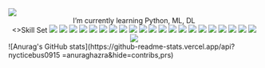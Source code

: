 <img src="https://capsule-render.vercel.app/api?type=wave&color=auto&height=300&section=header&text=Welcome%20&fontSize=90" />
<div align="center">
I’m currently learning Python, ML, DL
</div>
<div align="center">
<>Skill Set  
<img src="https://img.shields.io/badge/Python-3776AB?style=flat-square&logo=Python&logoColor=white"/>
<img src="https://img.shields.io/badge/Windows-0078D6?style=flat-square&logo=Windows&logoColor=white"/>
<img src="https://img.shields.io/badge/Linux-FCC624?style=flat-square&logo=Linux&logoColor=white"/> 
<img src="https://img.shields.io/badge/Tensorflow-FF6F00?style=flat-square&logo=Tensorflow&logoColor=white"/>
<img src="https://img.shields.io/badge/Keras-D00000?style=flat-square&logo=Keras&logoColor=white"/>
<img src="https://img.shields.io/badge/PyTorch-EE4C2C?style=flat-square&logo=PyTorch&logoColor=white"/>
<img src="https://img.shields.io/badge/Oracle-F80000?style=flat-square&logo=Oracle&logoColor=white"/>
<img src="https://img.shields.io/badge/Colab-F9AB00?style=flat-square&logo=Colab&logoColor=white"/>
<img src="https://img.shields.io/badge/Jupyter Notebook-F37626?style=flat-square&logo=Jupyter&logoColor=white"/>
<img src="https://img.shields.io/badge/Vscode-007ACC?style=flat-square&logo=Visual Studio Code&logoColor=white"/>
<img src="https://img.shields.io/badge/sqldeveloper-4479A1?style=flat-square&logo=MySQL&logoColor=white"/>
<img src="https://img.shields.io/badge/Pandas-150458?style=flat-square&logo=Pandas&logoColor=white"/>
<img src="https://img.shields.io/badge/Numpy-013243?style=flat-square&logo=NumPy&logoColor=white"/>
<img src="https://img.shields.io/badge/Selenium-43B02A?style=flat-square&logo=Selenium&logoColor=white"/>
<img src="https://img.shields.io/badge/Scikit Learn-F7931E?style=flat-square&logo=scikit-learn&logoColor=white"/>
<img src="https://img.shields.io/badge/Scipy-8CAAE6?style=flat-square&logo=SciPy&logoColor=white"/>
<img src="https://img.shields.io/badge/Tableau-E97627?style=flat-square&logo=Tableau&logoColor=white"/>
<img src="https://img.shields.io/badge/Flask-000000?style=flat-square&logo=Flask&logoColor=white"/>
<img src="https://img.shields.io/badge/Django-092E20?style=flat-square&logo=Django&logoColor=white"/>
<img src="https://img.shields.io/badge/Docker-2496ED?style=flat-square&logo=Docker&logoColor=white"/>
<img src="https://img.shields.io/badge/AWS-FF9900?style=flat-square&logo=AWS Lambda&logoColor=white"/>
<img src="https://img.shields.io/badge/ETC_BeautifulSoup, Statmodels, Matplotlib, Seaborn-7D929E?style=flat-square&logo=Moleculer&logoColor=white"/>
</div>
![Anurag's GitHub stats](https://github-readme-stats.vercel.app/api?nycticebus0915
=anuraghazra&hide=contribs,prs)

